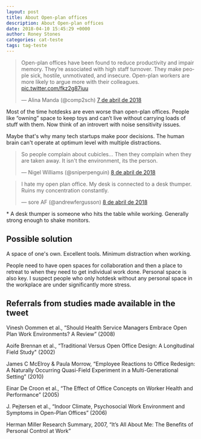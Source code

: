```yaml
---
layout: post
title: About Open-plan offices
description: About Open-plan offices
date: 2018-04-10 15:45:29 +0000
author: Roney Stones
categories: cat-teste
tags: tag-teste
---
```


<blockquote class="db shadow-1 pa4 mb4" data-lang="pt"><p lang="en" dir="ltr">Open-plan offices have been found to reduce productivity and impair memory. They’re associated with high staff turnover. They make people sick, hostile, unmotivated, and insecure. Open-plan workers are more likely to argue more with their colleagues. <a class="link dim" href="https://t.co/fkz2g87iuu">pic.twitter.com/fkz2g87iuu</a></p>&mdash; Alina Manda (@comp2sch) <a class="link dim" href="https://twitter.com/comp2sch/status/982627553658724353?ref_src=twsrc%5Etfw">7 de abril de 2018</a></blockquote>

Most of the time hotdesks are even worse than open-plan offices. People like “owning” space to keep toys and can’t live without carrying loads of stuff with them. Now think of an introvert with noise sensitivity issues.

Maybe that's why many tech startups make poor decisions. The human brain can't operate at optimum level with multiple distractions.

<blockquote class="db shadow-1 pa4 mb4" data-conversation="none" data-lang="pt"><p lang="en" dir="ltr">So people complain about cubicles... Then they complain when they are taken away. It isn&#39;t the environment, its the person.</p>&mdash; Nigel Williams (@sniperpenguin) <a class="link dim" href="https://twitter.com/sniperpenguin/status/982985186806829057?ref_src=twsrc%5Etfw">8 de abril de 2018</a></blockquote>

<blockquote class="db shadow-1 pa4 mb4" data-conversation="none" data-lang="pt"><p lang="en" dir="ltr">I hate my open plan office. My desk is connected to a desk thumper. Ruins my concentration constantly.</p>&mdash; sore AF (@andrewfergusson) <a class="link dim" href="https://twitter.com/andrewfergusson/status/983030447230914560?ref_src=twsrc%5Etfw">8 de abril de 2018</a></blockquote>

<p class="i">* A desk thumper is someone who hits the table while working. Generally strong enough to shake monitors.</p>

<h2 class="f3 b mb2 mt5 mb4">Possible solution</h2>

A space of one's own. Excellent tools. Minimum distraction when working.
 
People need to have open spaces for collaboration and then a place to retreat to when they need to get individual work done. Personal space is also key. I suspect people who only hotdesk without any personal space in the workplace are under significantly more stress.

<h2 class="f3 b mb2 mt5 mb4">Referrals from studies made available in the tweet</h2>

<span class="i">Vinesh Oommen et al., “Should Health Service Managers Embrace Open Plan Work Environments? A Review” (2008)</span>

<span class="i">Aoife Brennan et al., “Traditional Versus Open Office Design: A Longitudinal Field Study" (2002)</span>

<span class="i">James C McElroy & Paula Morrow, “Employee Reactions to Office Redesign: A Naturally Occurring Quasi-Field Experiment in a Multi-Generational Setting” (2010)</span>

<span class="i">Einar De Croon et al., “The Effect of Office Concepts on Worker Health and Performance” (2005)</span>

<span class="i">J. Pejtersen et al., “Indoor Climate, Psychosocial Work Environment and Symptoms in Open-Plan Offices” (2006)</span>

<span class="i">Herman Miller Research Summary, 2007, “It’s All About Me: The Benefits of Personal Control at Work”</span>
